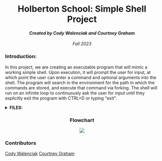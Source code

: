   <h1 align="center">Holberton School: Simple Shell Project</h1>
  <h4 align="center"><i>Created by Cody Walenciak and Courtney Graham</i></h4>
  <p align="center"><i>Fall 2023</i>
    <h3>Introduction:</h3>
  <p>In this project, we are creating an executable program that will mimic a working simple shell.
  Upon execution, it will prompt the user for input, at which point the user can enter a command and optional arguments into the shell.
  The program will search in the environment for the path in which the commands are stored, and execute that command via forking. 
  The shell will run on an infinite loop to continuously ask the user for input until they explicitly exit the program with CTRL+D or typing "exit".
  </p>
  <details>
    <summary><b>FILES:</b></summary>
    <ul>
      <li><b>SHELL.H</b> - header file for simple shell project. This header file includes the prototypes for all of our functions needed for the simple shell program</li>
      <li><b><u>FUNCTIONS.C</b></u> - helper functions for tokenizing strings including the user input and path, retrieiving the environment path, giving the user the ability to exit the shell, freeing memory, and handling spaces in command line </li>
        <li><b><u>FORK.C</b></u> - contains functions for validating/creating valid path and then initiating child process which executes user command using that path.
          <li><b><u>SHELL.C</b></u> - main function which contains infinite loop to continously prompt user for input, and ensures memory is managed correctly</li>
            <li><b><u>MAN_1_SIMPLE_SHELL</b></u> - man page for simple shell
              <li><b><u>AUTHORS</u></b> - authors page showing contributors</li>
            </ul>
            </details>
<h3 align="center">Flowchart</h3>
<p align="center">
  <img src="https://github.com/Cody-j-w/holbertonschool-simple_shell/assets/132097902/0400866d-3b72-4571-90ac-aaa33776cd87">
</p>
            </body>
            </html>

### Contributors
[Cody Walenciak](https://www.linkedin.com/in/cody-walenciak/)
[Courtney Graham](https://www.linkedin.com/in/courtney-graham918/)
